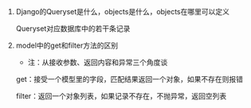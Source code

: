 1. Django的Queryset是什么，objects是什么，objects在哪里可以定义

    Queryset对应数据库中的若干条记录
    
2. model中的get和filter方法的区别

    - 注：从接收参数、返回内容和异常三个角度谈
    
    get：接受一个模型里的字段，匹配结果返回一个对象，如果不存在则报错
    
    filter：返回一个对象列表，如果记录不存在，不抛异常，返回空列表